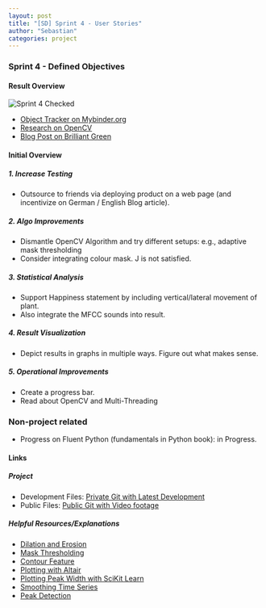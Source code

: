 ```yaml
---
layout: post
title: "[SD] Sprint 4 - User Stories"
author: "Sebastian"
categories: project
---
```

### Sprint 4 - Defined Objectives

#### Result Overview

![Sprint 4 Checked](https://i.imgur.com/aozf1tg.png)

- [Object Tracker on Mybinder.org](https://bit.ly/2CLNj92)
- [Research on OpenCV](https://plantions.github.io/project/2020/06/22/mastering-opencv.html)
- [Blog Post on Brilliant Green](https://seduerr91.github.io/blog/brilliant-green)

#### Initial Overview

##### 1. Increase Testing
- Outsource to friends via deploying product on a web page (and incentivize on German / English Blog article).
##### 2. Algo Improvements
- Dismantle OpenCV Algorithm and try different setups: e.g., adaptive mask thresholding
- Consider integrating colour mask. J is not satisfied.
##### 3. Statistical Analysis
  - Support Happiness statement by including vertical/lateral movement of plant.
  - Also integrate the MFCC sounds into result.
##### 4. Result Visualization
- Depict results in graphs in multiple ways. Figure out what makes sense.
##### 5. Operational Improvements
- Create a progress bar.
- Read about OpenCV and Multi-Threading
### Non-project related
- Progress on Fluent Python (fundamentals in Python book): in Progress.
#### Links
##### Project
- Development Files: [Private Git with Latest Development](https://github.com/plantions/video-edge-extractor/)
- Public Files: [Public Git with Video footage](https://github.com/plantions/published)
##### Helpful Resources/Explanations
- [Dilation and Erosion](https://docs.opencv.org/2.4/doc/tutorials/imgproc/erosion_dilatation/erosion_dilatation.html)
- [Mask Thresholding](https://docs.opencv.org/3.4/d7/d4d/tutorial_py_thresholding.html)
- [Contour Feature](https://docs.opencv.org/trunk/dd/d49/tutorial_py_contour_features.html)
- [Plotting with Altair](https://altair-viz.github.io/getting_started/overview.html)
- [Plotting Peak Width with SciKit Learn](https://docs.scipy.org/doc/scipy/reference/generated/scipy.signal.peak_widths.html#scipy.signal.peak_widths)
- [Smoothing Time Series](https://towardsdatascience.com/time-series-in-python-exponential-smoothing-and-arima-processes-2c67f2a52788)
- [Peak Detection](https://pythonawesome.com/overview-of-the-peaks-dectection-algorithms-available-in-python/)
